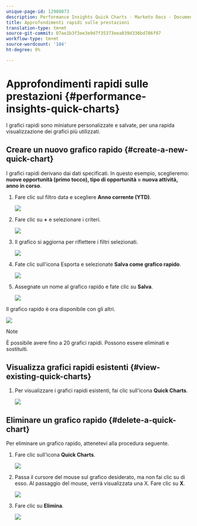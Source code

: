```yaml
---
unique-page-id: 12980873
description: Performance Insights Quick Charts - Marketo Docs - Documentazione del prodotto
title: Approfondimenti rapidi sulle prestazioni
translation-type: tm+mt
source-git-commit: 07ae1b3f3ee3e9d7f35373eea039d336bd786f97
workflow-type: tm+mt
source-wordcount: '184'
ht-degree: 0%

---
```



# Approfondimenti rapidi sulle prestazioni {#performance-insights-quick-charts}

I grafici rapidi sono miniature personalizzate e salvate, per una rapida visualizzazione dei grafici più utilizzati.

## Creare un nuovo grafico rapido {#create-a-new-quick-chart}

I grafici rapidi derivano dai dati specificati. In questo esempio, sceglieremo: **nuove opportunità (primo tocco), tipo di opportunità = nuova attività, anno in corso**.

1. Fare clic sul filtro data e scegliere **Anno corrente (YTD)**.

   ![](assets/1-2.png)

1. Fare clic su **+** e selezionare i criteri.

   ![](assets/2-2.png)

1. Il grafico si aggiorna per riflettere i filtri selezionati.

   ![](assets/3-3.png)

1. Fate clic sull&#39;icona Esporta e selezionate **Salva come grafico rapido**.

   ![](assets/4-2.png)

1. Assegnate un nome al grafico rapido e fate clic su **Salva**.

   ![](assets/5-3.png)

Il grafico rapido è ora disponibile con gli altri.

![](assets/6-3.png)

>[!NOTE]
>
>È possibile avere fino a 20 grafici rapidi. Possono essere eliminati e sostituiti.

## Visualizza grafici rapidi esistenti {#view-existing-quick-charts}

1. Per visualizzare i grafici rapidi esistenti, fai clic sull&#39;icona **Quick Charts**.

   ![](assets/7-1.png)

## Eliminare un grafico rapido {#delete-a-quick-chart}

Per eliminare un grafico rapido, attenetevi alla procedura seguente.

1. Fare clic sull&#39;icona **Quick Charts**.

   ![](assets/8-1.png)

1. Passa il cursore del mouse sul grafico desiderato, ma non fai clic su di esso. Al passaggio del mouse, verrà visualizzata una X. Fare clic su **X**.

   ![](assets/9-2.png)

1. Fare clic su **Elimina**.

   ![](assets/10-1.png)

